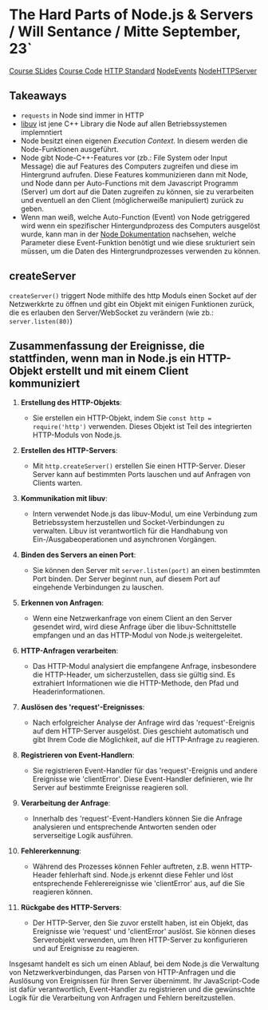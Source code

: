 # The Hard Parts of Node.js & Servers / Will Sentance / Mitte September, 23`

[Course SLides](https://static.frontendmasters.com/resources/2019-04-24-servers-node-js/Hard-Parts-Servers-Node.pdf)
[Course Code](https://static.frontendmasters.com/resources/2019-04-24-servers-node-js/node-hard-parts.zip)
[HTTP Standard](https://datatracker.ietf.org/doc/html/rfc9114)
[NodeEvents](https://nodejs.org/api/events.html)
[NodeHTTPServer](https://nodejs.org/api/http.html#class-httpserver)

## Takeaways

+ `requests` in Node sind immer in HTTP
+ [libuv](https://github.com/libuv/libuv) ist jene C++ Library die Node auf allen Betriebssystemen implemntiert
+ Node besitzt einen eigenen *Execution Context*. In diesem werden die Node-Funktionen ausgeführt.
+ Node gibt Node-C++-Features vor (zb.: File System oder Input Message) die auf Features des Computers zugreifen und diese im Hintergrund aufrufen. Diese Features kommunizieren dann mit Node, und Node dann per Auto-Functions mit dem Javascript Programm (Server) um dort auf die Daten zugreifen zu können, sie zu verarbeiten und eventuell an den Client (möglicherweiße manipuliert) zurück zu geben.  
+ Wenn man weiß, welche Auto-Function (Event) von Node getriggered wird wenn ein spezifischer Hintergundprozess des Computers ausgelöst wurde, kann man in der [Node Dokumentation](https://nodejs.org/de/docs) nachsehen, welche Parameter diese Event-Funktion benötigt und wie diese srukturiert sein müssen, um die Daten des Hintergrundprozesses verwenden zu können.

## createServer 

`createServer()` triggert Node mithilfe des http Moduls einen Socket auf der Netzwerkkrte zu öffnen und gibt ein Objekt mit einigen Funktionen zurück, die es erlauben den Server/WebSocket zu verändern (wie zb.: `server.listen(80)`)

## Zusammenfassung der Ereignisse, die stattfinden, wenn man in Node.js ein HTTP-Objekt erstellt und mit einem Client kommuniziert

1. **Erstellung des HTTP-Objekts**:
   - Sie erstellen ein HTTP-Objekt, indem Sie `const http = require('http')` verwenden. Dieses Objekt ist Teil des integrierten HTTP-Moduls von Node.js.

2. **Erstellen des HTTP-Servers**:
   - Mit `http.createServer()` erstellen Sie einen HTTP-Server. Dieser Server kann auf bestimmten Ports lauschen und auf Anfragen von Clients warten.

3. **Kommunikation mit libuv**:
   - Intern verwendet Node.js das libuv-Modul, um eine Verbindung zum Betriebssystem herzustellen und Socket-Verbindungen zu verwalten. Libuv ist verantwortlich für die Handhabung von Ein-/Ausgabeoperationen und asynchronen Vorgängen.

4. **Binden des Servers an einen Port**:
   - Sie können den Server mit `server.listen(port)` an einen bestimmten Port binden. Der Server beginnt nun, auf diesem Port auf eingehende Verbindungen zu lauschen.

5. **Erkennen von Anfragen**:
   - Wenn eine Netzwerkanfrage von einem Client an den Server gesendet wird, wird diese Anfrage über die libuv-Schnittstelle empfangen und an das HTTP-Modul von Node.js weitergeleitet.

6. **HTTP-Anfragen verarbeiten**:
   - Das HTTP-Modul analysiert die empfangene Anfrage, insbesondere die HTTP-Header, um sicherzustellen, dass sie gültig sind. Es extrahiert Informationen wie die HTTP-Methode, den Pfad und Headerinformationen.

7. **Auslösen des 'request'-Ereignisses**:
   - Nach erfolgreicher Analyse der Anfrage wird das 'request'-Ereignis auf dem HTTP-Server ausgelöst. Dies geschieht automatisch und gibt Ihrem Code die Möglichkeit, auf die HTTP-Anfrage zu reagieren.

8. **Registrieren von Event-Handlern**:
   - Sie registrieren Event-Handler für das 'request'-Ereignis und andere Ereignisse wie 'clientError'. Diese Event-Handler definieren, wie Ihr Server auf bestimmte Ereignisse reagieren soll.

9. **Verarbeitung der Anfrage**:
   - Innerhalb des 'request'-Event-Handlers können Sie die Anfrage analysieren und entsprechende Antworten senden oder serverseitige Logik ausführen.

10. **Fehlererkennung**:
    - Während des Prozesses können Fehler auftreten, z.B. wenn HTTP-Header fehlerhaft sind. Node.js erkennt diese Fehler und löst entsprechende Fehlerereignisse wie 'clientError' aus, auf die Sie reagieren können.

11. **Rückgabe des HTTP-Servers**:
    - Der HTTP-Server, den Sie zuvor erstellt haben, ist ein Objekt, das Ereignisse wie 'request' und 'clientError' auslöst. Sie können dieses Serverobjekt verwenden, um Ihren HTTP-Server zu konfigurieren und auf Ereignisse zu reagieren.

Insgesamt handelt es sich um einen Ablauf, bei dem Node.js die Verwaltung von Netzwerkverbindungen, das Parsen von HTTP-Anfragen und die Auslösung von Ereignissen für Ihren Server übernimmt. Ihr JavaScript-Code ist dafür verantwortlich, Event-Handler zu registrieren und die gewünschte Logik für die Verarbeitung von Anfragen und Fehlern bereitzustellen.





